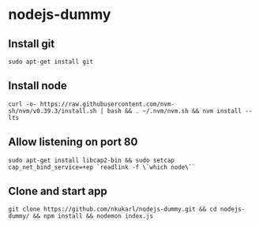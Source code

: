 # nodejs-dummy

## Install git
```
sudo apt-get install git
```

## Install node
```
curl -o- https://raw.githubusercontent.com/nvm-sh/nvm/v0.39.3/install.sh | bash && . ~/.nvm/nvm.sh && nvm install --lts
```

## Allow listening on port 80
```
sudo apt-get install libcap2-bin && sudo setcap cap_net_bind_service=+ep `readlink -f \`which node\``
```

## Clone and start app
```
git clone https://github.com/nkukarl/nodejs-dummy.git && cd nodejs-dummy/ && npm install && nodemon index.js
```
